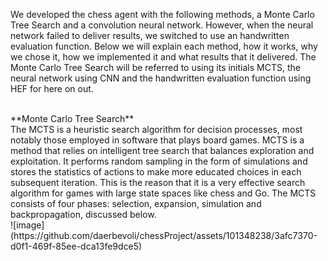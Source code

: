 We developed the chess agent with the following methods, a Monte Carlo Tree Search and a convolution neural network. 
However, when the neural network failed to deliver results, we switched to use an handwritten evaluation function. 
Below we will explain each method, how it works, why we chose it, how we implemented it and what results that it delivered. 
The Monte Carlo Tree Search will be referred to using its initials MCTS, 
the neural network using CNN and the handwritten evaluation function using HEF for here on out.

<br>
**Monte Carlo Tree Search**
<br>
The MCTS is a heuristic search algorithm for decision processes, most notably those employed in software that plays board games. 
MCTS is a method that relies on intelligent tree search that balances exploration and exploitation. 
It performs random sampling in the form of simulations and stores the statistics of actions to make more educated choices 
in each subsequent iteration. This is the reason that it is a very effective search algorithm for games with large state spaces 
like chess and Go. The MCTS consists of four phases: selection, expansion, simulation and backpropagation, discussed below.
<br>
![image](https://github.com/daerbevoli/chessProject/assets/101348238/3afc7370-d0f1-469f-85ee-dca13fe9dce5)

